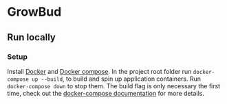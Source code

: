 # GrowBud

## Run locally
### Setup
Install [Docker](https://docs.docker.com/install/linux/docker-ce/ubuntu/) and [Docker compose](https://docs.docker.com/compose/install/).
In the project root folder run ```docker-compose up --build```, to build and spin up application containers. Run ```docker-compose down``` to stop them. The build flag is only necessary the first time, check out the [docker-compose documentation](https://docs.docker.com/compose/) for more details.
